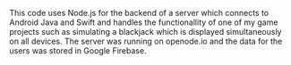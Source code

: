 This code uses Node.js for the backend of a server which connects to Android Java and Swift and handles the functionallity of one of my game projects such as simulating a blackjack which is displayed simultaneously on all devices. The server was running on openode.io and the data for the users was stored in Google Firebase.

